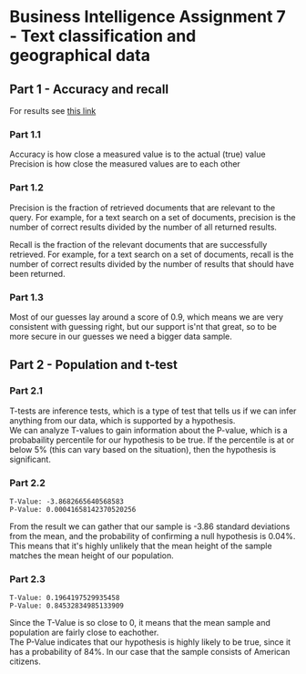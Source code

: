 # Business Intelligence Assignment 7 - Text classification and geographical data

## Part 1 - Accuracy and recall  
  
For results see [this link](https://github.com/cph-al180/BI_Assignment_8/blob/master/part-1.ipynb)

### Part 1.1
Accuracy is how close a measured value is to the actual (true) value  
Precision is how close the measured values are to each other

### Part 1.2
Precision is the fraction of retrieved documents that are relevant to the query.
For example, for a text search on a set of documents, precision is the number of correct results divided by the number of all returned results.  
  
Recall is the fraction of the relevant documents that are successfully retrieved. For example, for a text search on a set of documents, 
recall is the number of correct results divided by the number of results that should have been returned.  
  
### Part 1.3
Most of our guesses lay around a score of 0.9, which means we are very consistent with guessing right, but our support is'nt that great, so to be more secure in our guesses we need a bigger data sample.  

## Part 2 - Population and t-test

### Part 2.1
T-tests are inference tests, which is a type of test that tells us if we can infer anything from our data, which is supported by a hypothesis.  
We can analyze T-values to gain information about the P-value, which is a probabaility percentile for our hypothesis to be true. If the percentile is at or below 5% (this can vary based on the situation), then the hypothesis is significant.

### Part 2.2  
`T-Value: -3.8682665640568583`  
`P-Value: 0.00041658142370520256` 
  
From the result we can gather that our sample is -3.86 standard deviations from the mean, and the probability of confirming a null hypothesis is 0.04%. This means that it's highly unlikely that the mean height of the sample matches the mean height of our population.

### Part 2.3
`T-Value: 0.1964197529935458`  
`P-Value: 0.84532834985133909`   
  
Since the T-Value is so close to 0, it means that the mean sample and population are fairly close to eachother.  
The P-Value indicates that our hypothesis is highly likely to be true, since it has a probability of 84%. In our case that the sample consists of American citizens.

  







